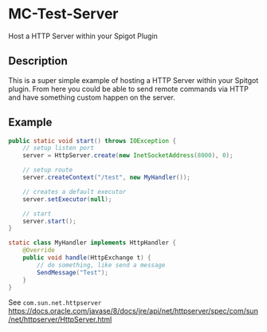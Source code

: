 # MC-Test-Server
Host a HTTP Server within your Spigot Plugin

## Description
This is a super simple example of hosting a HTTP Server within your Spitgot plugin.
From here you could be able to send remote commands via HTTP and have something custom happen on the server.

## Example
```java
public static void start() throws IOException {
    // setup listen port
    server = HttpServer.create(new InetSocketAddress(8000), 0);

    // setup route
    server.createContext("/test", new MyHandler());

    // creates a default executor
    server.setExecutor(null);

    // start
    server.start();
}
```

```java
static class MyHandler implements HttpHandler {
    @Override
    public void handle(HttpExchange t) {
        // do something, like send a message
        SendMessage("Test");
    }
}
```

See `com.sun.net.httpserver` https://docs.oracle.com/javase/8/docs/jre/api/net/httpserver/spec/com/sun/net/httpserver/HttpServer.html
